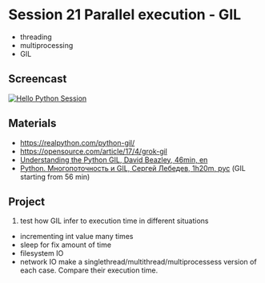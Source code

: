 # Session 21 Parallel execution - GIL 
- threading
- multiprocessing
- GIL

## Screencast
[![Hello Python Session](http://img.youtube.com/vi/NhtmiBbEtsQ/0.jpg)](http://www.youtube.com/watch?v=NhtmiBbEtsQ "Hello Python Session")

## Materials
- https://realpython.com/python-gil/
- https://opensource.com/article/17/4/grok-gil
- [Understanding the Python GIL, David Beazley, 46min, en](https://www.youtube.com/watch?v=Obt-vMVdM8s)
- [Python. Многопоточность и GIL, Сергей Лебедев, 1h20m, рус](hhttps://www.youtube.com/watch?v=oa9Tjs80n5E) (GIL starting from 56 min)

## Project
1. test how GIL infer to execution time in different situations
  * incrementing int value many times
  * sleep for fix amount of time
  * filesystem IO
  * network IO
  make a singlethread/multithread/multiprocessess version of each case. Compare their execution time.